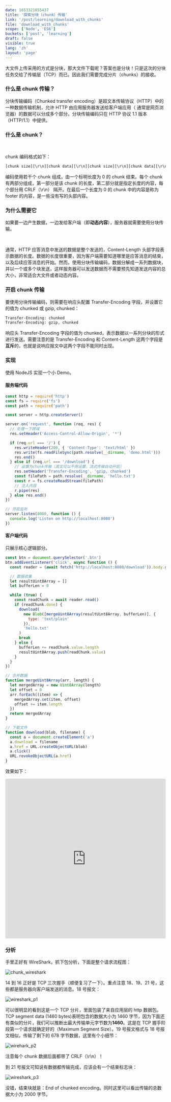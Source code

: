```yaml
---
date: 1653321855437
title: '探索分块（chunk）传输'
link: '/post/learning/download_with_chunks'
file: 'download_with_chunks'
scope: ['Node', 'ES6']
buckets: ['post', 'learning']
draft: false
visible: true
lang: 'zh'
layout: 'page'
---
```


大文件上传采用的方式是分块，那大文件下载呢？答案也是分块！只是这次的分块任务交给了传输层（TCP）而已。因此我们需要完成分片（chunks）的接收。

### 什么是 chunk 传输？

分块传输编码（Chunked transfer encoding）是超⽂本传输协议（HTTP）中的⼀种数据传输机制，允许 HTTP 由应⽤服务器发送给客户端应⽤（ 通常是⽹页浏览器）的数据可以分成多个部分。分块传输编码只在 HTTP 协议 1.1 版本（HTTP/1.1）中提供。

### 什么是 chunk？

<CenterImg src="https://res.zrain.fun/images/2022/05/chunk_struct-f59ade5edbf1fd8fbd1d58cb411cafaa.png" alt="chunk" zoom="40%" />

<br/>

chunk 编码格式如下：

```txt
[chunk size][\r\n][chunk data][\r\n][chunk size][\r\n][chunk data][\r\n][chunk size = 0][\r\n][\r\n]
```

编码使用若干个 chunk 组成，由一个标明长度为 0 的 chunk 结束。每个 chunk 有两部分组成，第一部分是该 chunk 的长度，第二部分就是指定长度的内容，每个部分用 CRLF（\r\n） 隔开。在最后一个长度为 0 的 chunk 中的内容是称为 footer 的内容，是一些没有写的头部内容。

### 为什么需要它

如果要一边产生数据，一边发给客户端（即**动态内容**），服务器就需要使用分块传输。

<CenterImg src="https://res.zrain.fun/images/2022/05/chunk_transform-2100d3e9a6e241800e2210d86873a4de.png" alt="chunk_transform" zoom="48%" />

<br/>

通常，HTTP 应答消息中发送的数据是整个发送的，Content-Length 头部字段表⽰数据的长度。数据的长度很重要，因为客户端需要知道哪⾥是应答消息的结束，以及后续应答消息的开始。然⽽，使⽤分块传输编码，数据分解成⼀系列数据块，并以⼀个或多个块发送，这样服务器可以发送数据⽽不需要预先知道发送内容的总⼤⼩，非常适合大文件或者动态内容。

### 开启 chunk 传输

要使用分块传输编码，则需要在响应头配置 Transfer-Encoding 字段，并设置它的值为 chunked 或 gzip, chunked：

```txt
Transfer-Encoding: chunked
Transfer-Encoding: gzip, chunked
```

响应头 Transfer-Encoding 字段的值为 chunked，表示数据以一系列分块的形式进行发送。需要注意的是 Transfer-Encoding 和 Content-Length 这两个字段是**互斥**的，也就是说响应报文中这两个字段不能同时出现。

### 实现

使用 NodeJS 实现一个小 Demo。

#### 服务端代码

```javascript
const http = require('http')
const fs = require('fs')
const path = require('path')

const server = http.createServer()

server.on('request', function (req, res) {
  // 处理一下跨域
  res.setHeader('Access-Control-Allow-Origin', '*')

  if (req.url === '/') {
    res.writeHeader(200, { 'Content-Type': 'text/html' })
    res.write(fs.readFileSync(path.resolve(__dirname, 'demo.html')))
    res.end()
  } else if (req.url === '/download') {
    // 设置为chunk传输（其实可以不用设置，流式传输自动开启）
    res.setHeader('Transfer-Encoding', 'gzip, chunked')
    const filePath = path.resolve(__dirname, 'hello.txt')
    const r = fs.createReadStream(filePath)
    // 注入内容
    r.pipe(res)
  } else res.end()
})

// 开启监听
server.listen(8080, function () {
  console.log('Listen on http://localhost:8080')
})
```

#### 客户端代码

只展示核心逻辑部分。

```javascript
const btn = document.querySelector('.btn')
btn.addEventListener('click', async function () {
  const reader = (await fetch('http://localhost:8080/download')).body.getReader()

  // 数据收集
  let resultUint8Array = []
  let bufferLen = 0

  while (true) {
    const readChunk = await reader.read()
    if (readChunk.done) {
      download(
        new Blob([mergeUint8Array(resultUint8Array, bufferLen)], {
          type: 'text/plain'
        }),
        'hello.txt'
      )
      break
    } else {
      bufferLen += readChunk.value.length
      resultUint8Array.push(readChunk.value)
    }
  }
})

// 合并数据
function mergeUint8Array(arr, length) {
  let mergedArray = new Uint8Array(length)
  let offset = 0
  arr.forEach((item) => {
    mergedArray.set(item, offset)
    offset += item.length
  })
  return mergedArray
}

// 下载文件
function download(blob, filename) {
  const a = document.createElement('a')
  a.download = filename
  a.href = URL.createObjectURL(blob)
  a.click()
  URL.revokeObjectURL(a.href)
}
```

效果如下：

<iframe src="https://codesandbox.io/embed/chunk-jw5snv?codemirror=1&fontsize=14&hidenavigation=1&theme=night"
     style="width:100%; height:500px; border:0; border-radius: 4px; overflow:hidden;"
     title="chunk"
     allow="accelerometer; ambient-light-sensor; camera; encrypted-media; geolocation; gyroscope; hid; microphone; midi; payment; usb; vr; xr-spatial-tracking"
     sandbox="allow-forms allow-modals allow-popups allow-presentation allow-same-origin allow-scripts allow-downloads"
   ></iframe>

### 分析

手里正好有 WireShark，抓下包分析，下面是整个请求流程图：

![chunk_wireshark](https://res.zrain.fun/images/2022/05/chunk_wireshark-be1861ae3a718c13d8f2b5cd2631187f.png)

14 到 16 正好是 TCP 三次握手（顺便复习了一下）。重点注意 18、19、21 号，这些都是服务器向客户端发送的消息。18 号报文：

![wireshark_p1](https://res.zrain.fun/images/2022/05/wireshark_p1-07bbe5e9df9f378d1beeaa81c5c3a53c.png)

可以很明显的看到这是一个 TCP 分片，里面包装了来自应用层的 http 数据包。TCP segment data (1460 bytes)表明包含的数据大小为 1460 字节，因为下面还有类似的分片，我们可以推断出最大传输单元字节数为**1460**。这是在 TCP 握手阶段第一个请求就确定好的（Maximum Segment Size）。19 号报文格式与 18 号报文相似，传输了剩下的 678 字节数据，这里有个小细节：

![wirehark_p2](https://res.zrain.fun/images/2022/05/wirehark_p2-041f88b256e51e64ef989b21c951f445.png)

注意每个 chunk 数据后面都带了 CRLF（\r\n）！

到 21 号报文可知说有数据都传输完成，应该会有一个结束标志块：

![wireshark_p3](https://res.zrain.fun/images/2022/05/wireshark_p3-57fd50cf65ae38c359c3d086d82c9a98.png)

没错，结束块就是：End of chunked encoding。同时这里可以看出传输的总数据大小为 2000 字节。
